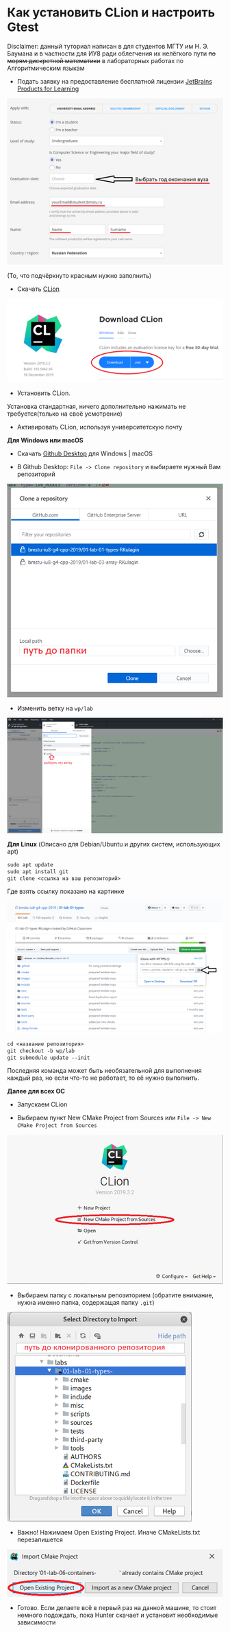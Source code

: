 # Как установить CLion и настроить Gtest

Disclaimer: данный туториал написан в для студентов МГТУ им Н. Э. Баумана и в частности для ИУ8 ради облегчения их нелёгкого пути ~~по морям дискретной математики~~ в лабораторных работах по Алгоритмическим языкам

* Подать заявку на предоставление бесплатной лицензии [JetBrains Products for Learning](https://www.jetbrains.com/shop/eform/students)

![Скриншот с сайта подачи заявки](https://github.com/RKulagin/Clion-GTest/blob/inWork/img/studentsLicence.png)

(То, что подчёркнуто красным нужно заполнить)

* Скачать [CLion](https://www.jetbrains.com/clion/)

![Скриншот с сайта загрузки](https://github.com/RKulagin/Clion-GTest/blob/inWork/img/downloadCLion.png)

* Установить CLion. 

Установка стандартная, ничего дополнительно нажимать не требуется(только на своё усмотрение)

* Активировать CLion, используя университетскую почту


**Для Windows или macOS**

* Скачать [Github Desktop](https://desktop.github.com/) для Windows | macOS

* В Github Desktop: `File -> Clone repository` и выбираете нужный Вам репозиторий

![Clone repository](https://github.com/RKulagin/Clion-GTest/blob/inWork/img/cloneRepo.png)

* Изменить ветку на `wp/lab`

![Change branch](https://github.com/RKulagin/Clion-GTest/blob/inWork/img/branch.png)


**Для Linux** (Описано для Debian/Ubuntu и других систем, использующих apt)

```shell script
sudo apt update
sudo apt install git
git clone <ссылка на ваш репозиторий>
```

Где взять ссылку показано на картинке

![Copy link](https://github.com/RKulagin/Clion-GTest/blob/inWork/img/copyLink.png)

```shell script
cd <название репозитория>
git checkout -b wp/lab
git submodule update --init
```

Последняя команда может быть необязательной для выполнения каждый раз, но если что-то не работает, то её нужно выполнить.

**Далее для всех ОС**

* Запускаем CLion

* Выбираем пункт New CMake Project from Sources или `File -> New CMake Project from Sources`

![New Project](https://github.com/RKulagin/Clion-GTest/blob/inWork/img/welcomeToClion.png)

* Выбираем папку с локальным репозиторием (обратите внимание, нужна именно папка, содержащая папку `.git`)

![Choose local repository folder](https://github.com/RKulagin/Clion-GTest/blob/inWork/img/chooseLocalRepo.png)

* Важно! Нажимаем Open Existing Project. Иначе CMakeLists.txt перезапишется

![open existing project](https://github.com/RKulagin/Clion-GTest/blob/inWork/img/openExProject.png)

* Готово. Если делаете всё в первый раз на данной машине, то стоит немного подождать, пока Hunter скачает и установит необходимые зависимости  
